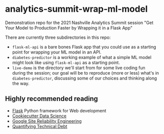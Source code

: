 # analytics-summit-wrap-ml-model
Demonstration repo for the 2021 Nashville Analytics Summit session "Get Your Model to Production Faster by Wrapping it in a Flask App"

There are currently three subdirectories in this repo:
* `flask-ml-api` is a bare bones Flask app that you could use as a starting point for wrapping your ML model in an API.
* `diabetes-predictor` is a working example of what a simple ML model might look like using `flask-ml-api` as a starting point.
* `live-demo` is the directory we'll start from for some live coding fun during the session; our goal will be to reproduce (more or less) what's in `diabetes-predictor`, discussing some of our choices and thinking along the way. 

## Highly recommended reading
* [Flask](https://flask.palletsprojects.com/en/2.0.x/) Python framework for Web development
* [Cookiecutter Data Science](https://drivendata.github.io/cookiecutter-data-science/#directory-structure)
* [Google Site Reliability Engineering](https://sre.google/books/)
* [Quantifying Technical Debt](https://chelseatroy.com/2021/01/14/quantifying-technical-debt/)
